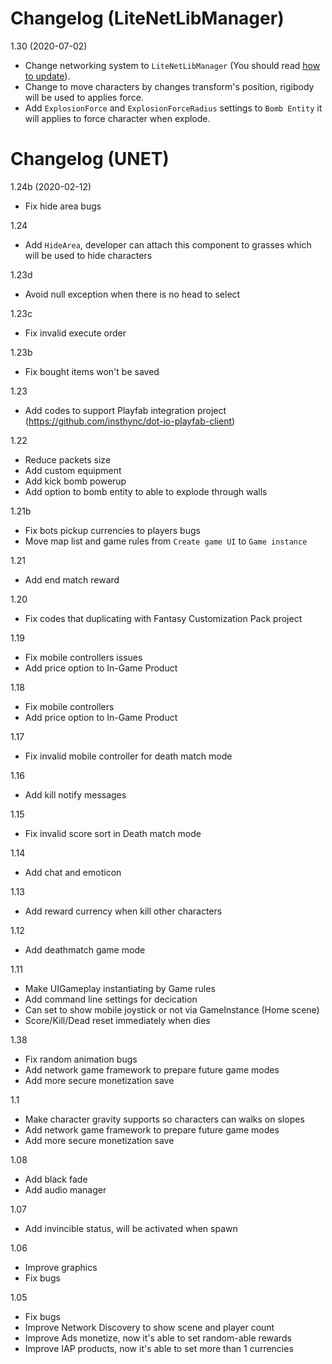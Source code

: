 # Changelog (LiteNetLibManager)

1.30 (2020-07-02)
- Change networking system to `LiteNetLibManager` (You should read [how to update](../pages/104-update-to-litenetlib.md)).
- Change to move characters by changes transform's position, rigibody will be used to applies force.
- Add `ExplosionForce` and `ExplosionForceRadius` settings to `Bomb Entity` it will applies to force character when explode.

# Changelog (UNET)

1.24b (2020-02-12)
- Fix hide area bugs

1.24
- Add `HideArea`, developer can attach this component to grasses which will be used to hide characters

1.23d
- Avoid null exception when there is no head to select

1.23c
- Fix invalid execute order

1.23b
- Fix bought items won't be saved

1.23
- Add codes to support Playfab integration project (https://github.com/insthync/dot-io-playfab-client)

1.22
- Reduce packets size
- Add custom equipment
- Add kick bomb powerup
- Add option to bomb entity to able to explode through walls

1.21b
- Fix bots pickup currencies to players bugs
- Move map list and game rules from `Create game UI` to `Game instance`

1.21
- Add end match reward

1.20
- Fix codes that duplicating with Fantasy Customization Pack project

1.19
- Fix mobile controllers issues
- Add price option to In-Game Product

1.18
- Fix mobile controllers
- Add price option to In-Game Product

1.17
- Fix invalid mobile controller for death match mode

1.16
- Add kill notify messages

1.15
- Fix invalid score sort in Death match mode

1.14
- Add chat and emoticon

1.13
- Add reward currency when kill other characters

1.12
- Add deathmatch game mode

1.11
- Make UIGameplay instantiating by Game rules
- Add command line settings for decication
- Can set to show mobile joystick or not via GameInstance (Home scene)
- Score/Kill/Dead reset immediately when dies

1.38
- Fix random animation bugs
- Add network game framework to prepare future game modes
- Add more secure monetization save

1.1
- Make character gravity supports so characters can walks on slopes
- Add network game framework to prepare future game modes
- Add more secure monetization save

1.08
- Add black fade
- Add audio manager

1.07
- Add invincible status, will be activated when spawn

1.06
- Improve graphics
- Fix bugs

1.05
- Fix bugs
- Improve Network Discovery to show scene and player count
- Improve Ads monetize, now it's able to set random-able rewards
- Improve IAP products, now it's able to set more than 1 currencies